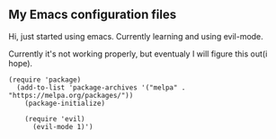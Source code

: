 ## My Emacs configuration files

Hi, just started using emacs. Currently learning and using evil-mode.

Currently it's not working properly, but eventualy I will figure this out(i hope).

```
(require 'package)
  (add-to-list 'package-archives '("melpa" . "https://melpa.org/packages/"))
    (package-initialize)

    (require 'evil)
      (evil-mode 1)')
```

